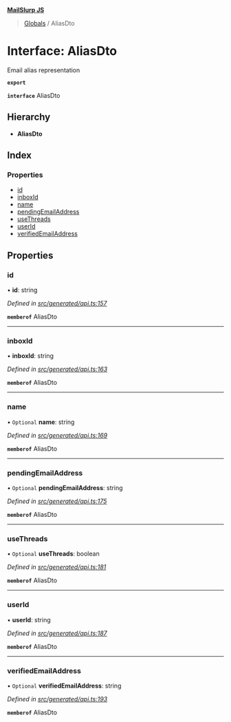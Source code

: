 **[MailSlurp JS](../README.md)**

> [Globals](../README.md) / AliasDto

# Interface: AliasDto

Email alias representation

**`export`** 

**`interface`** AliasDto

## Hierarchy

* **AliasDto**

## Index

### Properties

* [id](aliasdto.md#id)
* [inboxId](aliasdto.md#inboxid)
* [name](aliasdto.md#name)
* [pendingEmailAddress](aliasdto.md#pendingemailaddress)
* [useThreads](aliasdto.md#usethreads)
* [userId](aliasdto.md#userid)
* [verifiedEmailAddress](aliasdto.md#verifiedemailaddress)

## Properties

### id

•  **id**: string

*Defined in [src/generated/api.ts:157](https://github.com/mailslurp/mailslurp-client/blob/cdc62f8/src/generated/api.ts#L157)*

**`memberof`** AliasDto

___

### inboxId

•  **inboxId**: string

*Defined in [src/generated/api.ts:163](https://github.com/mailslurp/mailslurp-client/blob/cdc62f8/src/generated/api.ts#L163)*

**`memberof`** AliasDto

___

### name

• `Optional` **name**: string

*Defined in [src/generated/api.ts:169](https://github.com/mailslurp/mailslurp-client/blob/cdc62f8/src/generated/api.ts#L169)*

**`memberof`** AliasDto

___

### pendingEmailAddress

• `Optional` **pendingEmailAddress**: string

*Defined in [src/generated/api.ts:175](https://github.com/mailslurp/mailslurp-client/blob/cdc62f8/src/generated/api.ts#L175)*

**`memberof`** AliasDto

___

### useThreads

• `Optional` **useThreads**: boolean

*Defined in [src/generated/api.ts:181](https://github.com/mailslurp/mailslurp-client/blob/cdc62f8/src/generated/api.ts#L181)*

**`memberof`** AliasDto

___

### userId

•  **userId**: string

*Defined in [src/generated/api.ts:187](https://github.com/mailslurp/mailslurp-client/blob/cdc62f8/src/generated/api.ts#L187)*

**`memberof`** AliasDto

___

### verifiedEmailAddress

• `Optional` **verifiedEmailAddress**: string

*Defined in [src/generated/api.ts:193](https://github.com/mailslurp/mailslurp-client/blob/cdc62f8/src/generated/api.ts#L193)*

**`memberof`** AliasDto
